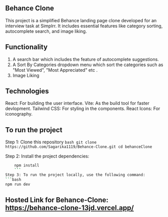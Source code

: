 ## Behance Clone

This project is a simplified Behance landing page clone developed for an interview task at Simplrr. It includes essential features like category sorting, autocomplete search, and image liking. 

## Functionality

1. A search bar which includes the feature of autocomplete suggestions.
2. A Sort By Categories dropdown menu which sort the categories such as "Most Viewed", "Most Appreciated" etc .
3. Image Liking

## Technologies
React: For building the user interface.
Vite: As the build tool for faster devlopment.
Tailwind CSS: For styling in the components.
React Icons: For iconography.

## To run the project 
Step 1: Clone this repository 
        ```bash
    git clone https://github.com/Sagarika1119/Behance-Clone.git
    cd behanceClone
    ```
        
Step 2: Install the project dependencies:
```bash
    npm install
    ```
Step 3: To run the project locally, use the following command:
```bash
npm run dev
```
 
## Hosted Link for Behance-Clone: https://behance-clone-13jd.vercel.app/
